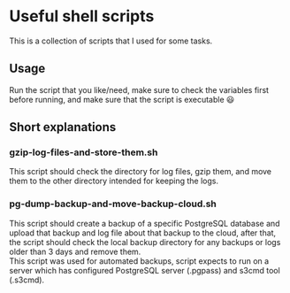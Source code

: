# Useful shell scripts

This is a collection of scripts that I used for some tasks.  

## Usage

Run the script that you like/need, make sure to check the variables first before running, and make sure that the script is executable :smiley:

## Short explanations

### gzip-log-files-and-store-them.sh

This script should check the directory for log files, gzip them, and move them to the other directory intended for keeping the logs.

### pg-dump-backup-and-move-backup-cloud.sh

This script should create a backup of a specific PostgreSQL database and upload that backup and log file about that backup to the cloud, after that, the script should check the local backup directory for any backups or logs older than 3 days and remove them.  
This script was used for automated backups, script expects to run on a server which has configured PostgreSQL server (.pgpass) and s3cmd tool (.s3cmd).
